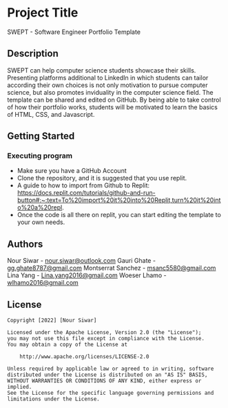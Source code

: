 # Project Title

SWEPT - Software Engineer Portfolio Template 

## Description

SWEPT can help computer science students showcase their skills. Presenting platforms additional to LinkedIn in which students can tailor according their own choices is not only motivation to pursue computer science, but also promotes inviduality in the computer science field. The template can be shared and edited on GitHub. By being able to take control of how their portfolio works, students will be motivated to learn the basics of HTML, CSS, and Javascript.

## Getting Started

### Executing program

* Make sure you have a GitHub Account
* Clone the repository, and it is suggested that you use replit.
* A guide to how to import from Github to Replit: https://docs.replit.com/tutorials/github-and-run-button#:~:text=To%20import%20it%20into%20Replit,turn%20it%20into%20a%20repl. 
* Once the code is all there on replit, you can start editing the template to your own needs.
## Authors

Nour Siwar - nour.siwar@outlook.com
Gauri Ghate - gg.ghate8787@gmail.com
Montserrat Sanchez - msanc5580@gmail.com
Lina Yang - Lina.yang2016@gmail.com
Woeser Lhamo - wlhamo2016@gmail.com

## License

    Copyright [2022] [Nour Siwar]

    Licensed under the Apache License, Version 2.0 (the "License");
    you may not use this file except in compliance with the License.
    You may obtain a copy of the License at

        http://www.apache.org/licenses/LICENSE-2.0

    Unless required by applicable law or agreed to in writing, software
    distributed under the License is distributed on an "AS IS" BASIS,
    WITHOUT WARRANTIES OR CONDITIONS OF ANY KIND, either express or implied.
    See the License for the specific language governing permissions and
    limitations under the License.
